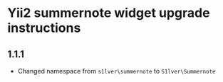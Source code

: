 # Yii2 summernote widget upgrade instructions

## 1.1.1
- Changed namespace from `s1lver\summernote` to `S1lver\Summernote`